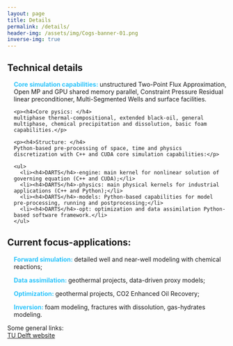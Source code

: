 ```yaml
---
layout: page
title: Details
permalink: /details/
header-img: /assets/img/Cogs-banner-01.png
inverse-img: true
---
```

<html>

<head>
  <style>
    h4		{color: rgb(44,196,251);display: inline; font-weight: bold;}
  </style>
</head>

<body>
<h2>Technical details</h2>
<div class="TechDetails" style="padding-left: 15px;">
	<p><h4>Core simulation capabilities: </h4> 
	unstructured Two-Point Flux Approximation, Open MP and GPU shared memory parallel, Constraint Pressure Residual linear preconditioner, Multi-Segmented Wells and surface facilities.</p>

	<p><h4>Core pysics: </h4>
	multiphase thermal-compositional, extended black-oil, general multiphase, chemical precipitation and dissolution, basic foam capabilities.</p>

	<p><h4>Structure: </h4>
	Python-based pre-processing of space, time and physics discretization with C++ and CUDA core simulation capabilities:</p>
	
	<ul>
	  <li><h4>DARTS</h4>-engine: main kernel for nonlinear solution of governing equation (C++ and CUDA);</li>
	  <li><h4>DARTS</h4>-physics: main physical kernels for industrial applications (C++ and Python);</li>
	  <li><h4>DARTS</h4>-models: Python-based capabilities for model pre-processing, running and postprocessing;</li>
	  <li><h4>DARTS</h4>-opt: optimization and data assimilation Python-based software framework.</li>
	</ul>
</div>

<h2>Current focus-applications:</h2>
<div class="CurrFocus" style="padding-left: 15px;">
	<p><h4>Forward simulation: </h4>detailed well and near-well modeling with chemical reactions;</p>
	<p><h4>Data assimilation: </h4>geothermal projects, data-driven proxy models;</p>
	<p><h4>Optimization: </h4>geothermal projects, CO2 Enhanced Oil Recovery;</p>
	<p><h4>Inversion: </h4>foam modeling, fractures with dissolution, gas-hydrates modeling.</p>
</div>
</body>
</html>

Some general links: <br>
[TU Delft website][TUD] <br>

[TUD]: https://www.tudelft.nl
[link_to_repo]: https://github.darts-web.io/darts-web
